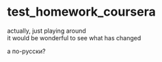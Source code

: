 # test_homework_coursera
actually, just playing around<br>
it would be wonderful to see what has changed<p>
а по-русски?
